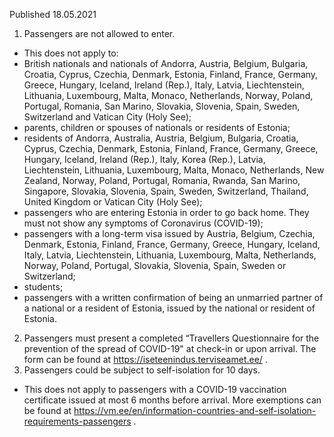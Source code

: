 Published 18.05.2021
1. Passengers are not allowed to enter.
- This does not apply to:
- British nationals and nationals of Andorra, Austria, Belgium, Bulgaria, Croatia, Cyprus, Czechia, Denmark, Estonia, Finland, France, Germany, Greece, Hungary, Iceland, Ireland (Rep.), Italy, Latvia, Liechtenstein, Lithuania, Luxembourg, Malta, Monaco, Netherlands, Norway, Poland, Portugal, Romania, San Marino, Slovakia, Slovenia, Spain, Sweden, Switzerland and Vatican City (Holy See);
- parents, children or spouses of nationals or residents of Estonia;
- residents of Andorra, Australia, Austria, Belgium, Bulgaria, Croatia, Cyprus, Czechia, Denmark, Estonia, Finland, France, Germany, Greece, Hungary, Iceland, Ireland (Rep.), Italy, Korea (Rep.), Latvia, Liechtenstein, Lithuania, Luxembourg, Malta, Monaco, Netherlands, New Zealand, Norway, Poland, Portugal, Romania, Rwanda, San Marino, Singapore, Slovakia, Slovenia, Spain, Sweden, Switzerland, Thailand, United Kingdom or Vatican City (Holy See);
- passengers who are entering Estonia in order to go back home. They must not show any symptoms of Coronavirus (COVID-19);
- passengers with a long-term visa issued by Austria, Belgium, Czechia, Denmark, Estonia, Finland, France, Germany, Greece, Hungary, Iceland, Italy, Latvia, Liechtenstein, Lithuania, Luxembourg, Malta, Netherlands, Norway, Poland, Portugal, Slovakia, Slovenia, Spain, Sweden or Switzerland;
- students;
- passengers with a written confirmation of being an unmarried partner of a national or a resident of Estonia, issued by the national or resident of Estonia.
2. Passengers must present a completed “Travellers Questionnaire for the prevention of the spread of COVID-19" at check-in or upon arrival. The form can be found at <a href="https://iseteenindus.terviseamet.ee/">https://iseteenindus.terviseamet.ee/</a> . 
3. Passengers could be subject to self-isolation for 10 days.
- This does not apply to passengers with a COVID-19 vaccination certificate issued at most 6 months before arrival. More exemptions can be found at <a target="_blank" href="https://vm.ee/en/information-countries-and-self-isolation-requirements-passengers">https://vm.ee/en/information-countries-and-self-isolation-requirements-passengers</a> . 

